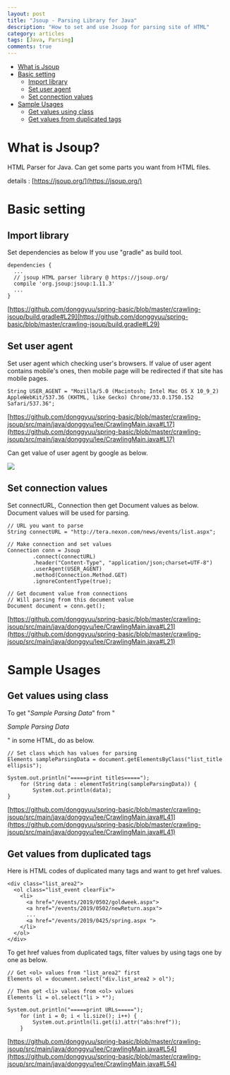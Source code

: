 ```yaml
---
layout: post
title: "Jsoup - Parsing Library for Java"
description: "How to set and use Jsuop for parsing site of HTML"
category: articles
tags: [Java, Parsing]
comments: true
---
```

<!-- contents -->
- [What is Jsoup](#what_is_jsoup)
- [Basic setting](#basic_setting)
  - [Import library](#import_library)
  - [Set user agent](#set_user_agent)
  - [Set connection values](#set_connection_values)
- [Sample Usages](#sample_usages)
  - [Get values using class](#get_values_using_class)
  - [Get values from duplicated tags](#get_values_from_duplicated_tags)
 
<div id='what_is_jsoup'/>

# What is Jsoup?

HTML Parser for Java. Can get some parts you want from HTML files.

details : [https://jsoup.org/](https://jsoup.org/)

<div id='basic_setting'/>

# Basic setting

<div id='import_library'/>

## Import library

Set dependencies as below If you use "gradle" as build tool.

    dependencies {
      ...
      // jsoup HTML parser library @ https://jsoup.org/
      compile 'org.jsoup:jsoup:1.11.3'
      ...
    }

[https://github.com/donggyuu/spring-basic/blob/master/crawling-jsoup/build.gradle#L29](https://github.com/donggyuu/spring-basic/blob/master/crawling-jsoup/build.gradle#L29)

<div id='set_user_agent'/>

## Set user agent

Set user agent which checking user's browsers. If value of user agent contains mobile's ones, then mobile page will be redirected if that site has mobile pages.

    String USER_AGENT = "Mozilla/5.0 (Macintosh; Intel Mac OS X 10_9_2) AppleWebKit/537.36 (KHTML, like Gecko) Chrome/33.0.1750.152 Safari/537.36";

[https://github.com/donggyuu/spring-basic/blob/master/crawling-jsoup/src/main/java/donggyu/lee/CrawlingMain.java#L17](https://github.com/donggyuu/spring-basic/blob/master/crawling-jsoup/src/main/java/donggyu/lee/CrawlingMain.java#L17)

Can get value of user agent by google as below.

![](get_user_agent-649dc547-6c48-4438-a6c1-80283d42db3c.png)

<div id='set_connection_values'/>

## Set connection values

Set connectURL, Connection then get Document values as below. Document values will be used for parsing.

    // URL you want to parse
    String connectURL = "http://tera.nexon.com/news/events/list.aspx";
    
    // Make connection and set values
    Connection conn = Jsoup
    		.connect(connectURL)
    		.header("Content-Type", "application/json;charset=UTF-8")
    		.userAgent(USER_AGENT)
    		.method(Connection.Method.GET)
    		.ignoreContentType(true);
    
    // Get document value from connections
    // Will parsing from this document value
    Document document = conn.get();

[https://github.com/donggyuu/spring-basic/blob/master/crawling-jsoup/src/main/java/donggyu/lee/CrawlingMain.java#L21](https://github.com/donggyuu/spring-basic/blob/master/crawling-jsoup/src/main/java/donggyu/lee/CrawlingMain.java#L21)

<div id='sample_usages'/>

# Sample Usages

<div id='get_values_using_class'/>

## Get values using class

To get "*Sample Parsing Data*" from "*<p class="list_title ellipsis">Sample Parsing Data</p>*" in some HTML, do as below.

    // Set class which has values for parsing
    Elements sampleParsingData = document.getElementsByClass("list_title ellipsis");
    
    System.out.println("=====print titles=====");
        for (String data : elementToString(sampleParsingData)) {
            System.out.println(data);
    }

[https://github.com/donggyuu/spring-basic/blob/master/crawling-jsoup/src/main/java/donggyu/lee/CrawlingMain.java#L41](https://github.com/donggyuu/spring-basic/blob/master/crawling-jsoup/src/main/java/donggyu/lee/CrawlingMain.java#L41)

<div id='get_values_from_duplicated_tags'/>

## Get values from duplicated tags

Here is HTML codes of duplicated many tags and want to get href values.

    <div class="list_area2">
      <ol class="list_event clearFix">
        <li>
          <a href="/events/2019/0502/goldweek.aspx">
          <a href="/events/2019/0502/newReturn.aspx">
          ...
          <a href="/events/2019/0425/spring.aspx ">
        </li>
      </ol>
    </div>

To get href values from duplicated tags, filter values by using tags one by one as below.

    // Get <ol> values from "list_area2" first
    Elements ol = document.select("div.list_area2 > ol");
    
    // Then get <li> values from <ol> values 
    Elements li = ol.select("li > *");
    
    System.out.println("=====print URLs=====");
        for (int i = 0; i < li.size(); i++) {
            System.out.println(li.get(i).attr("abs:href"));
        }

[https://github.com/donggyuu/spring-basic/blob/master/crawling-jsoup/src/main/java/donggyu/lee/CrawlingMain.java#L54](https://github.com/donggyuu/spring-basic/blob/master/crawling-jsoup/src/main/java/donggyu/lee/CrawlingMain.java#L54)
